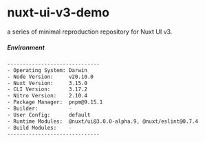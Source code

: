 # nuxt-ui-v3-demo

a series of minimal reproduction repository for Nuxt UI v3.

##### Environment
```sh
------------------------------
- Operating System: Darwin
- Node Version:     v20.10.0
- Nuxt Version:     3.15.0
- CLI Version:      3.17.2
- Nitro Version:    2.10.4
- Package Manager:  pnpm@9.15.1
- Builder:          -
- User Config:      default
- Runtime Modules:  @nuxt/ui@3.0.0-alpha.9, @nuxt/eslint@0.7.4
- Build Modules:    -
------------------------------
```
